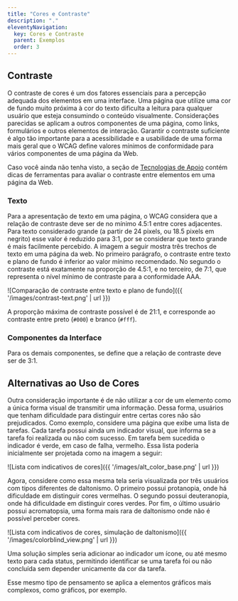 ```yaml
---
title: "Cores e Contraste"
description: "."
eleventyNavigation:
  key: Cores e Contraste
  parent: Exemplos
  order: 3
---
```


## Contraste

O contraste de cores é um dos fatores essenciais para a percepção adequada dos elementos em uma interface. Uma página que utilize uma cor de fundo muito próxima à cor do texto dificulta a leitura para qualquer usuário que esteja consumindo o conteúdo visualmente. Considerações parecidas se aplicam a outros componentes de uma página, como links, formulários e outros elementos de interação. Garantir o contraste suficiente é algo tão importante para a acessibilidade e a usabilidade de uma forma mais geral que o WCAG define valores mínimos de conformidade para vários componentes de uma página da Web.

Caso você ainda não tenha visto, a seção de [Tecnologias de Apoio](../../technologies/support) contém dicas de ferramentas para avaliar o contraste entre elementos em uma página da Web.

### Texto

Para a apresentação de texto em uma página, o WCAG considera que a relação de contraste deve ser de no mínimo 4.5:1 entre cores adjacentes. Para texto considerado grande (a partir de 24 pixels, ou 18.5 pixels em negrito) esse valor é reduzido para 3:1, por se considerar que texto grande é mais facilmente percebido. A imagem a seguir mostra três trechos de texto em uma página da web. No primeiro parágrafo, o contraste entre texto e plano de fundo é inferior ao valor mínimo recomendado. No segundo o contraste está exatamente na proporção de 4.5:1, e no terceiro, de 7:1, que representa o nível mínimo de contraste para a conformidade AAA.

![Comparação de contraste entre texto e plano de fundo]({{ '/images/contrast-text.png' | url }})

A proporção máxima de contraste possível é de 21:1, e corresponde ao contraste entre preto (`#000`) e branco (`#fff`).

### Componentes da Interface

Para os demais componentes, se define que a relação de contraste deve ser de 3:1.

## Alternativas ao Uso de Cores

Outra consideração importante é de não utilizar a cor de um elemento como a única forma visual de transmitir uma informação. Dessa forma, usuários que tenham dificuldade para distinguir entre certas cores não são prejudicados. Como exemplo, considere uma página que exibe uma lista de tarefas. Cada tarefa possui ainda um indicador visual, que informa se a tarefa foi realizada ou não com sucesso. Em tarefa bem sucedida o indicador é verde, em caso de falha, vermelho. Essa lista poderia inicialmente ser projetada como na imagem a seguir:

![Lista com indicativos de cores]({{ '/images/alt_color_base.png' | url }})

Agora, considere como essa mesma tela seria visualizada por três usuários com tipos diferentes de daltonismo. O primeiro possui protanopia, onde há dificuldade em distinguir cores vermelhas. O segundo possui deuteranopia, onde há dificuldade em distinguir cores verdes. Por fim, o último usuário possui acromatopsia, uma forma mais rara de daltonismo onde não é possível perceber cores.

![Lista com indicativos de cores, simulação de daltonismo]({{ '/images/colorblind_view.png' | url }})

Uma solução simples seria adicionar ao indicador um ícone, ou até mesmo texto para cada status, permitindo identificar se uma tarefa foi ou não concluída sem depender unicamente da cor da tarefa.

Esse mesmo tipo de pensamento se aplica a elementos gráficos mais complexos, como gráficos, por exemplo.